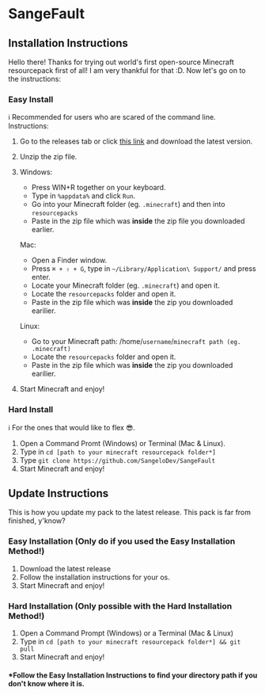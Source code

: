 # SangeFault

## Installation Instructions
Hello there! Thanks for trying out world's first open-source Minecraft resourcepack first of all! I am very thankful for that :D.
Now let's go on to the instructions:

### Easy Install
ℹ️ Recommended for users who are scared of the command line.
Instructions:
1. Go to the releases tab or click [this link](https://github.com/SangeloDev/SangeFault/releases) and download the latest version.
2. Unzip the zip file.
3. Windows:
    - Press WIN+R together on your keyboard.
    - Type in `%appdata%` and click `Run`.
    - Go into your Minecraft folder (eg. `.minecraft`) and then into `resourcepacks`
    - Paste in the zip file which was **inside** the zip file you downloaded earlier.

   Mac:
    - Open a Finder window.
    - Press `⌘ + ⇧ + G`, type in `~/Library/Application\ Support/` and press enter.
    - Locate your Minecraft folder (eg. `.minecraft`) and open it.
    - Locate the `resourcepacks` folder and open it.
    - Paste in the zip file which was **inside** the zip you downloaded earilier.
    
   Linux:
    - Go to your Minecraft path: /home/`username`/`minecraft path (eg. .minecraft)`
    - Locate the `resourcepacks` folder and open it.
    - Paste in the zip file which was **inside** the zip you downloaded earilier.
4. Start Minecraft and enjoy!
    
### Hard Install
ℹ️ For the ones that would like to flex 😎.
1. Open a Command Promt (Windows) or Terminal (Mac & Linux).
2. Type in `cd [path to your minecraft resourcepack folder*]`
3. Type `git clone https://github.com/SangeloDev/SangeFault`
4. Start Minecraft and enjoy!

## Update Instructions
This is how you update my pack to the latest release. This pack is far from finished, y'know?
### Easy Installation (Only do if you used the Easy Installation Method!)
1. Download the latest release
2. Follow the installation instructions for your os.
3. Start Minecraft and enjoy!

### Hard Installation (Only possible with the Hard Installation Method!)
1. Open a Command Prompt (Windows) or a Terminal (Mac & Linux)
2. Type in `cd [path to your minecraft resourcepack folder*] && git pull`
3. Start Minecraft and enjoy!

#### *Follow the Easy Installation Instructions to find your directory path if you don't know where it is.
